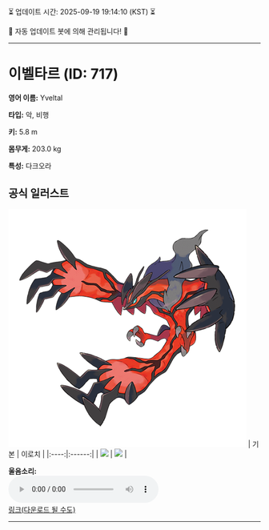 
⏳ 업데이트 시간: 2025-09-19 19:14:10 (KST) ⏳

🤖 자동 업데이트 봇에 의해 관리됩니다! 🤖

---

# 이벨타르 (ID: 717)
**영어 이름:** Yveltal

**타입:** 악, 비행

**키:** 5.8 m

**몸무게:** 203.0 kg

**특성:** 다크오라

## 공식 일러스트
![](https://raw.githubusercontent.com/PokeAPI/sprites/master/sprites/pokemon/other/official-artwork/717.png)
| 기본 | 이로치 |
|:----:|:------:|
| <img src="http://play.pokemonshowdown.com/sprites/ani/yveltal.gif" width="200"> | <img src="http://play.pokemonshowdown.com/sprites/ani-shiny/yveltal.gif" width="200"> |

**울음소리:**<br><audio controls src="https://raw.githubusercontent.com/PokeAPI/cries/main/cries/pokemon/latest/717.ogg"></audio><br> [링크(다운로드 될 수도)](https://raw.githubusercontent.com/PokeAPI/cries/main/cries/pokemon/latest/717.ogg)


---
